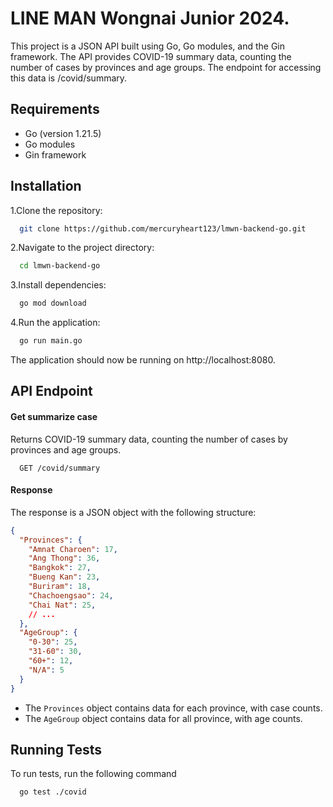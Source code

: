 
# LINE MAN Wongnai Junior 2024.

This project is a JSON API built using Go, Go modules, and the Gin framework. The API provides COVID-19 summary data, counting the number of cases by provinces and age groups. The endpoint for accessing this data is /covid/summary.


## Requirements

- Go (version 1.21.5)
- Go modules
- Gin framework



## Installation

1.Clone the repository:

```bash
  git clone https://github.com/mercuryheart123/lmwn-backend-go.git
```
2.Navigate to the project directory:

```bash
  cd lmwn-backend-go
```
3.Install dependencies:

```bash
  go mod download
```
4.Run the application:
```bash
  go run main.go
```
The application should now be running on http://localhost:8080.


## API Endpoint

#### Get summarize case

Returns COVID-19 summary data, counting the number of cases by provinces and age groups.
```http
  GET /covid/summary
```

#### Response
The response is a JSON object with the following structure:


```json
{
  "Provinces": {
    "Amnat Charoen": 17,
    "Ang Thong": 36,
    "Bangkok": 27,
    "Bueng Kan": 23,
    "Buriram": 18,
    "Chachoengsao": 24,
    "Chai Nat": 25,
    // ...
  },
  "AgeGroup": {
    "0-30": 25,
    "31-60": 30,
    "60+": 12,
    "N/A": 5
  }
}

```
- The `Provinces` object contains data for each province, with case counts.
- The `AgeGroup` object contains data for all province, with age counts.
## Running Tests

To run tests, run the following command

```bash
  go test ./covid
```

